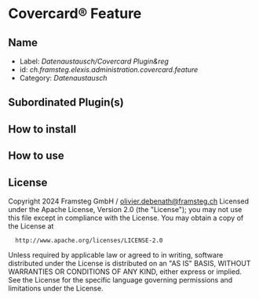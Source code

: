 # Covercard&reg; Feature
## Name
* Label: _Datenaustausch/Covercard Plugin&reg_
* id: _ch.framsteg.elexis.administration.covercard.feature_
* Category: _Datenaustausch_

## Subordinated Plugin(s)

## How to install

## How to use

## License
Copyright 2024 Framsteg GmbH / olivier.debenath@framsteg.ch
Licensed under the Apache License, Version 2.0 (the "License");
you may not use this file except in compliance with the License.
You may obtain a copy of the License at

      http://www.apache.org/licenses/LICENSE-2.0

Unless required by applicable law or agreed to in writing, software
distributed under the License is distributed on an "AS IS" BASIS,
WITHOUT WARRANTIES OR CONDITIONS OF ANY KIND, either express or implied.
See the License for the specific language governing permissions and
limitations under the License.